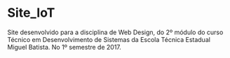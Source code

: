 # Site_IoT
Site desenvolvido para a disciplina de Web Design, do 2º módulo do curso Técnico em Desenvolvimento de Sistemas da Escola Técnica Estadual Miguel Batista. No 1º semestre de 2017.
